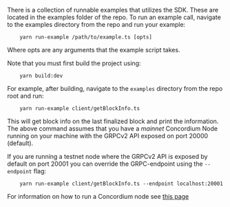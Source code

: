 There is a collection of runnable examples that utilizes the SDK. These are
located in the examples folder of the repo. To run an example call, navigate
to the examples directory from the repo and run your example:

```shell
    yarn run-example /path/to/example.ts [opts]
```

Where opts are any arguments that the example script takes.

Note that you must first build the project using:

```shell
    yarn build:dev
```

For example, after building, navigate to the `examples` directory from the
repo root and run:

```shell
    yarn run-example client/getBlockInfo.ts
```

This will get block info on the last finalized block and print the
information. The above command assumes that you have a _mainnet_ Concordium
Node running on your machine with the GRPCv2 API exposed on port 20000
(default).

If you are running a testnet node where the GRPCv2 API is exposed by default
on port 20001 you can override the GRPC-endpoint using the `--endpoint` flag:

```shell
    yarn run-example client/getBlockInfo.ts --endpoint localhost:20001
```

For information on how to run a Concordium node see [this
page](https://developer.concordium.software/en/mainnet/net/nodes/node-requirements.html)
